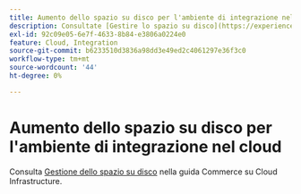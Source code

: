 ```yaml
---
title: Aumento dello spazio su disco per l'ambiente di integrazione nel cloud
description: Consultate [Gestire lo spazio su disco](https://experienceleague.adobe.com/it/docs/commerce-cloud-service/user-guide/develop/storage/manage-disk-space) nella guida Commerce on Cloud Infrastructure.
exl-id: 92c09e05-6e7f-4633-8b84-e3806a0224e0
feature: Cloud, Integration
source-git-commit: b6233510d3836a98dd3e49ed2c4061297e36f3c0
workflow-type: tm+mt
source-wordcount: '44'
ht-degree: 0%

---
```


# Aumento dello spazio su disco per l&#39;ambiente di integrazione nel cloud

Consulta [Gestione dello spazio su disco](https://experienceleague.adobe.com/it/docs/commerce-cloud-service/user-guide/develop/storage/manage-disk-space) nella guida Commerce su Cloud Infrastructure.
